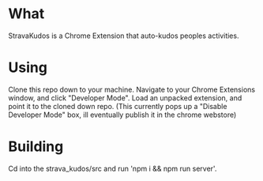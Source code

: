 # What
StravaKudos is a Chrome Extension that auto-kudos peoples activities.

# Using
Clone this repo down to your machine. Navigate to your Chrome Extensions window, and click "Developer Mode". Load an unpacked extension, and point it to the cloned down repo. (This currently pops up a "Disable Developer Mode" box, ill eventually publish it in the chrome webstore)

# Building
Cd into the strava_kudos/src and run 'npm i && npm run server'.